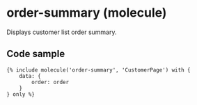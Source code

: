 # order-summary (molecule)

Displays customer list order summary.

## Code sample

```
{% include molecule('order-summary', 'CustomerPage') with {
    data: {
        order: order
    }
} only %}
```
